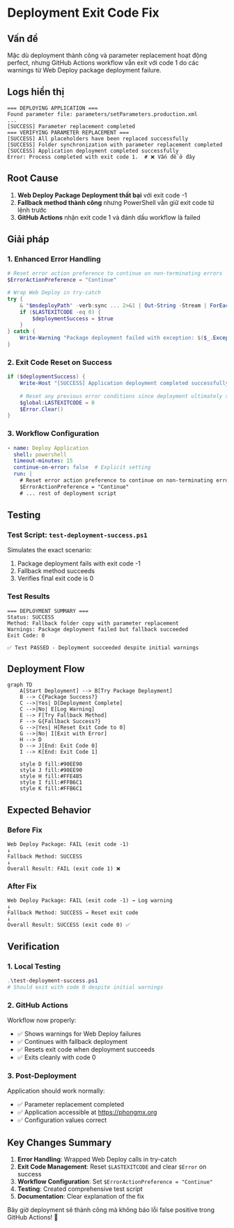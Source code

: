 # Deployment Exit Code Fix

## Vấn đề

Mặc dù deployment thành công và parameter replacement hoạt động perfect, nhưng GitHub Actions workflow vẫn exit với code 1 do các warnings từ Web Deploy package deployment failure.

## Logs hiển thị

```
=== DEPLOYING APPLICATION ===
Found parameter file: parameters/setParameters.production.xml
...
[SUCCESS] Parameter replacement completed
=== VERIFYING PARAMETER REPLACEMENT ===
[SUCCESS] All placeholders have been replaced successfully
[SUCCESS] Folder synchronization with parameter replacement completed
[SUCCESS] Application deployment completed successfully
Error: Process completed with exit code 1.  # ❌ Vấn đề ở đây
```

## Root Cause

1. **Web Deploy Package Deployment thất bại** với exit code -1
2. **Fallback method thành công** nhưng PowerShell vẫn giữ exit code từ lệnh trước
3. **GitHub Actions** nhận exit code 1 và đánh dấu workflow là failed

## Giải pháp

### 1. Enhanced Error Handling
```powershell
# Reset error action preference to continue on non-terminating errors
$ErrorActionPreference = "Continue"

# Wrap Web Deploy in try-catch
try {
    & "$msdeployPath" -verb:sync ... 2>&1 | Out-String -Stream | ForEach-Object { Write-Host $_ }
    if ($LASTEXITCODE -eq 0) {
        $deploymentSuccess = $true
    }
} catch {
    Write-Warning "Package deployment failed with exception: $($_.Exception.Message)"
}
```

### 2. Exit Code Reset on Success
```powershell
if ($deploymentSuccess) {
    Write-Host "[SUCCESS] Application deployment completed successfully" -ForegroundColor Green
    
    # Reset any previous error conditions since deployment ultimately succeeded
    $global:LASTEXITCODE = 0
    $Error.Clear()
}
```

### 3. Workflow Configuration
```yaml
- name: Deploy Application
  shell: powershell
  timeout-minutes: 15
  continue-on-error: false  # Explicit setting
  run: |
    # Reset error action preference to continue on non-terminating errors
    $ErrorActionPreference = "Continue"
    # ... rest of deployment script
```

## Testing

### Test Script: `test-deployment-success.ps1`
Simulates the exact scenario:
1. Package deployment fails with exit code -1
2. Fallback method succeeds
3. Verifies final exit code is 0

### Test Results
```
=== DEPLOYMENT SUMMARY ===
Status: SUCCESS
Method: Fallback folder copy with parameter replacement
Warnings: Package deployment failed but fallback succeeded
Exit Code: 0

✅ Test PASSED - Deployment succeeded despite initial warnings
```

## Deployment Flow

```mermaid
graph TD
    A[Start Deployment] --> B[Try Package Deployment]
    B --> C{Package Success?}
    C -->|Yes| D[Deployment Complete]
    C -->|No| E[Log Warning]
    E --> F[Try Fallback Method]
    F --> G{Fallback Success?}
    G -->|Yes| H[Reset Exit Code to 0]
    G -->|No| I[Exit with Error]
    H --> D
    D --> J[End: Exit Code 0]
    I --> K[End: Exit Code 1]
    
    style D fill:#90EE90
    style J fill:#90EE90
    style H fill:#FFE4B5
    style I fill:#FFB6C1
    style K fill:#FFB6C1
```

## Expected Behavior

### Before Fix
```
Web Deploy Package: FAIL (exit code -1)
↓
Fallback Method: SUCCESS 
↓
Overall Result: FAIL (exit code 1) ❌
```

### After Fix
```
Web Deploy Package: FAIL (exit code -1) → Log warning
↓
Fallback Method: SUCCESS → Reset exit code
↓
Overall Result: SUCCESS (exit code 0) ✅
```

## Verification

### 1. Local Testing
```powershell
.\test-deployment-success.ps1
# Should exit with code 0 despite initial warnings
```

### 2. GitHub Actions
Workflow now properly:
- ✅ Shows warnings for Web Deploy failures
- ✅ Continues with fallback deployment
- ✅ Resets exit code when deployment succeeds
- ✅ Exits cleanly with code 0

### 3. Post-Deployment
Application should work normally:
- ✅ Parameter replacement completed
- ✅ Application accessible at https://phongmx.org
- ✅ Configuration values correct

## Key Changes Summary

1. **Error Handling**: Wrapped Web Deploy calls in try-catch
2. **Exit Code Management**: Reset `$LASTEXITCODE` and clear `$Error` on success
3. **Workflow Configuration**: Set `$ErrorActionPreference = "Continue"`
4. **Testing**: Created comprehensive test script
5. **Documentation**: Clear explanation of the fix

Bây giờ deployment sẽ thành công mà không báo lỗi false positive trong GitHub Actions! 🎉 